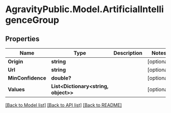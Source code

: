
# AgravityPublic.Model.ArtificialIntelligenceGroup

## Properties

Name | Type | Description | Notes
------------ | ------------- | ------------- | -------------
**Origin** | **string** |  | [optional] 
**Url** | **string** |  | [optional] 
**MinConfidence** | **double?** |  | [optional] 
**Values** | **List&lt;Dictionary&lt;string, object&gt;&gt;** |  | [optional] 

[[Back to Model list]](../README.md#documentation-for-models)
[[Back to API list]](../README.md#documentation-for-api-endpoints)
[[Back to README]](../README.md)

